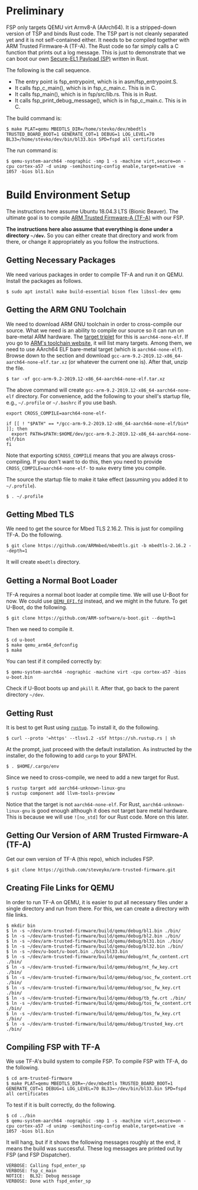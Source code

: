 # Preliminary 
FSP only targets QEMU virt Armv8-A (AArch64). It is a stripped-down version of TSP and binds Rust
code. The TSP part is not cleanly separated yet and it is not self-contained either. It needs to be
compiled together with ARM Trusted Firmware-A (TF-A). The Rust code so far simply calls a C
function that prints out a log message. This is just to demonstrate that we can boot our own
[Secure-EL1
Payload (SP)](https://trustedfirmware-a.readthedocs.io/en/latest/getting_started/image-terminology.html#secure-el1-payload-sp-ap-bl32)
written in Rust.

The following is the call sequence.

* The entry point is fsp_entrypoint, which is in asm/fsp_entrypoint.S.
* It calls fsp_c_main(), which is in fsp_c_main.c. This is in C.
* It calls fsp_main(), which is in fsp/src/lib.rs. This is in Rust.
* It calls fsp_print_debug_message(), which is in fsp_c_main.c. This is in C.

The build command is:

```
$ make PLAT=qemu MBEDTLS_DIR=/home/stevko/dev/mbedtls TRUSTED_BOARD_BOOT=1 GENERATE_COT=1 DEBUG=1 LOG_LEVEL=70 BL33=/home/stevko/dev/bin/bl33.bin SPD=fspd all certificates
```

The run command is:

```
$ qemu-system-aarch64 -nographic -smp 1 -s -machine virt,secure=on -cpu cortex-a57 -d unimp -semihosting-config enable,target=native -m 1057 -bios bl1.bin
```

# Build Environment Setup

The instructions here assume Ubuntu 18.04.3 LTS (Bionic Beaver). The ultimate goal is to compile
[ARM Trusted Firmware-A (TF-A)](https://developer.trustedfirmware.org/dashboard/view/6/) with our
FSP.

**The instructions here also assume that everything is done under a directory `~/dev`.** So you can
either create that directory and work from there, or change it appropriately as you follow the
instructions.

## Getting Necessary Packages

We need various packages in order to compile TF-A and run it on QEMU. Install the packages as
follows.

```
$ sudo apt install make build-essential bison flex libssl-dev qemu
```

## Getting the ARM GNU Toolchain

We need to download ARM GNU toolchain in order to cross-compile our source. What we need is an
ability to compile our source so it can run on bare-metal ARM hardware. The [target
triplet](https://wiki.osdev.org/Target_Triplet) for this is `aarch64-none-elf`. If you go to [ARM's
toolchain
website](https://developer.arm.com/tools-and-software/open-source-software/developer-tools/gnu-toolchain/gnu-a/downloads),
it will list many targets. Among them, we need to use AArch64 ELF bare-metal target (which is
`aarch64-none-elf`). Browse down to the section and download
`gcc-arm-9.2-2019.12-x86_64-aarch64-none-elf.tar.xz` (or whatever the current one is). After that,
unzip the file.

```
$ tar -xf gcc-arm-9.2-2019.12-x86_64-aarch64-none-elf.tar.xz
```

The above command will create `gcc-arm-9.2-2019.12-x86_64-aarch64-none-elf` directory. For
convenience, add the following to your shell's startup file, e.g., `~/.profile` or `~/.bashrc` if
you use bash.

```shell
export CROSS_COMPILE=aarch64-none-elf-

if [[ ! "$PATH" == */gcc-arm-9.2-2019.12-x86_64-aarch64-none-elf/bin* ]]; then                                                   
  export PATH=$PATH:$HOME/dev/gcc-arm-9.2-2019.12-x86_64-aarch64-none-elf/bin
fi
```

Note that exporting `$CROSS_COMPILE` means that you are always cross-compiling. If you don't want
to do this, then you need to provide `CROSS_COMPILE=aarch64-none-elf-` to `make` every time you
compile.

The source the startup file to make it take effect (assuming you added it to `~/.profile`).

```
$ . ~/.profile
```

## Getting Mbed TLS

We need to get the source for Mbed TLS 2.16.2. This is just for compiling TF-A. Do the following.

```
$ git clone https://github.com/ARMmbed/mbedtls.git -b mbedtls-2.16.2 --depth=1
```

It will create `mbedtls` directory.

## Getting a Normal Boot Loader

TF-A requires a normal boot loader at compile time. We will use U-Boot for now. We could use
[`QEMU_EFI.fd`](http://snapshots.linaro.org/components/kernel/leg-virt-tianocore-edk2-upstream/latest/QEMU-KERNEL-AARCH64/RELEASE_GCC5/)
instead, and we might in the future. To get U-Boot, do the following.

```
$ git clone https://github.com/ARM-software/u-boot.git --depth=1
```

Then we need to compile it.

```
$ cd u-boot
$ make qemu_arm64_defconfig
$ make
```

You can test if it compiled correctly by:

```
$ qemu-system-aarch64 -nographic -machine virt -cpu cortex-a57 -bios u-boot.bin
```

Check if U-Boot boots up and `pkill` it. After that, go back to the parent directory `~/dev`.

## Getting Rust

It is best to get Rust using [`rustup`](https://rustup.rs). To install it, do the following.

```
$ curl --proto '=https' --tlsv1.2 -sSf https://sh.rustup.rs | sh
```

At the prompt, just proceed with the default installation. As instructed by the installer, do the
following to add `cargo` to your $PATH.

```
$ . $HOME/.cargo/env
```

Since we need to cross-compile, we need to add a new target for Rust.

```
$ rustup target add aarch64-unknown-linux-gnu
$ rustup component add llvm-tools-preview
```

Notice that the target is not `aarch64-none-elf`. For Rust, `aarch64-unknown-linux-gnu` is good
enough although it does not target bare metal hardware. This is because we will use `![no_std]` for
our Rust code. More on this later.

## Getting Our Version of ARM Trusted Firmware-A (TF-A)

Get our own version of TF-A (this repo), which includes FSP.

```
$ git clone https://github.com/steveyko/arm-trusted-firmware.git
```

## Creating File Links for QEMU

In order to run TF-A on QEMU, it is easier to put all necessary files under a single directory and
run from there. For this, we can create a directory with file links.

```
$ mkdir bin
$ ln -s ~/dev/arm-trusted-firmware/build/qemu/debug/bl1.bin ./bin/
$ ln -s ~/dev/arm-trusted-firmware/build/qemu/debug/bl2.bin ./bin/
$ ln -s ~/dev/arm-trusted-firmware/build/qemu/debug/bl31.bin ./bin/
$ ln -s ~/dev/arm-trusted-firmware/build/qemu/debug/bl32.bin ./bin/
$ ln -s ~/dev/u-boot/u-boot.bin ./bin/bl33.bin
$ ln -s ~/dev/arm-trusted-firmware/build/qemu/debug/nt_fw_content.crt ./bin/
$ ln -s ~/dev/arm-trusted-firmware/build/qemu/debug/nt_fw_key.crt ./bin/
$ ln -s ~/dev/arm-trusted-firmware/build/qemu/debug/soc_fw_content.crt ./bin/
$ ln -s ~/dev/arm-trusted-firmware/build/qemu/debug/soc_fw_key.crt ./bin/
$ ln -s ~/dev/arm-trusted-firmware/build/qemu/debug/tb_fw.crt ./bin/
$ ln -s ~/dev/arm-trusted-firmware/build/qemu/debug/tos_fw_content.crt ./bin/
$ ln -s ~/dev/arm-trusted-firmware/build/qemu/debug/tos_fw_key.crt ./bin/
$ ln -s ~/dev/arm-trusted-firmware/build/qemu/debug/trusted_key.crt ./bin/
```

## Compiling FSP with TF-A

We use TF-A's build system to compile FSP. To compile FSP with TF-A, do the following.

```
$ cd arm-trusted-firmware
$ make PLAT=qemu MBEDTLS_DIR=~/dev/mbedtls TRUSTED_BOARD_BOOT=1 GENERATE_COT=1 DEBUG=1 LOG_LEVEL=70 BL33=~/dev/bin/bl33.bin SPD=fspd all certificates
```

To test if it is built correctly, do the following.

```
$ cd ../bin
$ qemu-system-aarch64 -nographic -smp 1 -s -machine virt,secure=on -cpu cortex-a57 -d unimp -semihosting-config enable,target=native -m 1057 -bios bl1.bin
```

It will hang, but if it shows the following messages roughly at the end, it means the build was
successful. These log messages are printed out by FSP (and FSP Dispatcher).

```
VERBOSE: Calling fspd_enter_sp
VERBOSE: fsp_c_main
NOTICE:  BL32: Debug message
VERBOSE: Done with fspd_enter_sp
```
